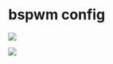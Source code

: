 # bspwm config

<img src="https://github.com/ayxkaddd/dotfiles/blob/main/06-February-23-125322.png?raw=true"></img>

<img src="https://github.com/ayxkaddd/dotfiles/blob/main/08-February-23-003648.png?raw=true"></img>

<!-- test -->
